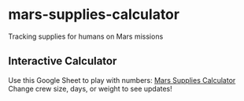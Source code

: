 # mars-supplies-calculator
Tracking supplies for humans on Mars missions
## Interactive Calculator
Use this Google Sheet to play with numbers: [Mars Supplies Calculator]((https://docs.google.com/spreadsheets/d/19m_vxFTJFpFgFezm-l97p9MMjN-SdhTHngscgZ4JCTU/edit?usp=sharing))
Change crew size, days, or weight to see updates!
